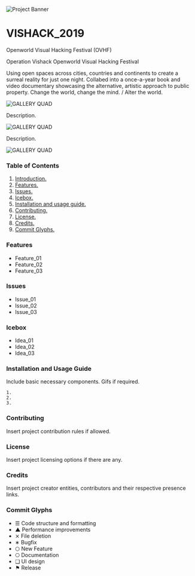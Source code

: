 ![Project Banner](/assets/template_visuals/temp-banner.png)

<a name="intro"></a>
# VISHACK_2019

Openworld Visual Hacking Festival (OVHF)

Operation Vishack
Openworld Visual Hacking Festival

Using open spaces across cities, countries and continents to create a surreal reality for just one night. Collabed into a once-a-year book and video documentary showcasing the alternative, artistic approach to public property. Change the world, change the mind. / Alter the world.

![GALLERY QUAD](/assets/template_visuals/temp-dual-gallery.png)

Description.

![GALLERY QUAD](/assets/template_visuals/temp-triple-gallery.png)

Description.

![GALLERY QUAD](/assets/template_visuals/temp-quad-gallery.png)

### Table of Contents
1. [Introduction.](#intro)
2. [Features.](#features)
3. [Issues.](#issues)
4. [Icebox.](#icebox)
5. [Installation and usage guide.](#install)
6. [Contributing.](#contribute)
7. [License.](#license)
8. [Credits.](#credits)
9. [Commit Glyphs.](#glyphs)

<a name="features"></a>
### Features
+ Feature_01
+ Feature_02
+ Feature_03

<a name="issues"></a>
### Issues
+ Issue_01
+ Issue_02
+ Issue_03

<a name="icebox"></a>
### Icebox
+ Idea_01
+ Idea_02
+ Idea_03

<a name="install"></a>
### Installation and Usage Guide
Include basic necessary components. Gifs if required.
```
1. 
2. 
3. 
```

<a name="contribute"></a>
### Contributing
Insert project contribution rules if allowed.

<a name="license"></a>
### License
Insert project licensing options if there are any.

<a name="credits"></a>
### Credits
Insert project creator entities, contributors and their respective presence links.

<a name="glyphs"></a>
### Commit Glyphs

+ ☰ Code structure and formatting
+ ▲ Performance improvements
+ ⨯ File deletion
+ ∗ Bugfix
+ ⬡ New Feature
+ ⎔ Documentation
+ ❑ UI design
+ ⚑ Release
